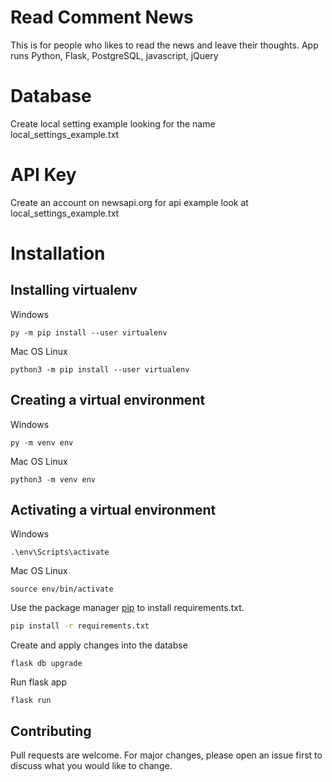# Read Comment News

This is for people who likes to read the news and leave their thoughts.
App runs Python, Flask, PostgreSQL, javascript, jQuery

# Database 

Create local setting example looking for the name local_settings_example.txt

# API Key

Create an account on newsapi.org for api example look at local_settings_example.txt


# Installation

## Installing virtualenv

Windows

```
py -m pip install --user virtualenv
```

Mac OS Linux

```
python3 -m pip install --user virtualenv

```
## Creating a virtual environment

Windows
```
py -m venv env
```
Mac OS Linux
```
python3 -m venv env
```

## Activating a virtual environment

Windows
```
.\env\Scripts\activate
```
Mac OS Linux

```
source env/bin/activate
```

Use the package manager [pip](https://pip.pypa.io/en/stable/) to install requirements.txt.

```bash
pip install -r requirements.txt
```

Create and apply changes into the databse

```
flask db upgrade  
```

Run flask app

```
flask run
```
## Contributing
Pull requests are welcome. For major changes, please open an issue first to discuss what you would like to change.

